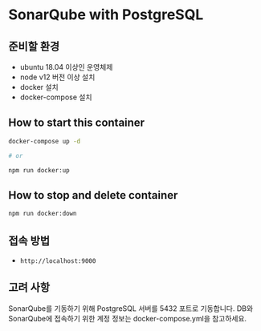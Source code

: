 # SonarQube with PostgreSQL

## 준비할 환경

- ubuntu 18.04 이상인 운영체제
- node v12 버전 이상 설치
- docker 설치
- docker-compose 설치

## How to start this container

```sh
docker-compose up -d

# or

npm run docker:up
```

## How to stop and delete container

```sh
npm run docker:down
```

## 접속 방법

- `http://localhost:9000`

## 고려 사항

SonarQube를 기동하기 위해 PostgreSQL 서버를 5432 포트로 기동합니다.
DB와 SonarQube에 접속하기 위한 계정 정보는 docker-compose.yml을 참고하세요.
